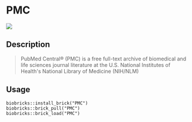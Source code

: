 # PMC
<a href="https://github.com/biobricks-ai/PMC/actions"><img src="https://github.com/biobricks-ai/PMC/actions/workflows/bricktools-check.yaml/badge.svg?branch=master"/></a>

## Description
> PubMed Central® (PMC) is a free full-text archive of biomedical and life sciences journal literature at the U.S. National Institutes of Health's National Library of Medicine (NIH/NLM)

## Usage
```{R}
biobricks::install_brick("PMC")
biobricks::brick_pull("PMC")
biobricks::brick_load("PMC")
```
